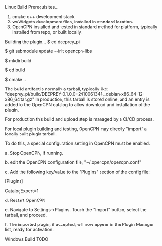 
Linux Build
Prerequisites...

1. cmake c++ development stack
2. wxWidgets development files, installed in standard location.
3. OpenCPN installed and tested in standard method for platform, typically installed from repo, or built locally.

Building the plugin...
$ cd deeprey_pi

$ git submodule update --init opencpn-libs

$ mkdir build

$ cd build

$ cmake ..

The build artifact is normally a tarball, typically like: "deeprey_pi/build/DEEPREY-0.1.0.0+2410061344._debian-x86_64-12-x86_64.tar.gz"
In production, this tarball is stored online, and an entry is added to the OpenCPN catalog to allow download and installation of the plugin.

For production this build and upload step is managed by a CI/CD process.

For local plugin building and testing, OpenCPN may directly "import" a locally built plugin tarball.

To do this, a special configuration setting in OpenCPN must be enabled.

a.  Stop OpenCPN, if running.

b.  edit the OpenCPN configuration file, "~/.opencpn/opencpn.conf"

c.  Add the following key/value to the "PlugIns" section of the config file:

[PlugIns]

CatalogExpert=1

d.  Restart OpenCPN

e.  Navigate to Settings->Plugins.  Touch the "Import" button, select the tarball, and proceed.

f.  The imported plugin, if accepted, will now appear in the Plugin Manager list, ready for activation.

Windows Build
TODO
